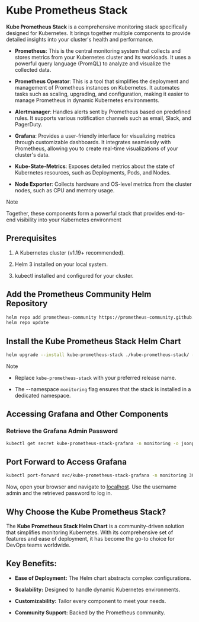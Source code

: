 # Kube Prometheus Stack

**Kube Prometheus Stack** is a comprehensive monitoring stack specifically designed for Kubernetes. It brings together multiple components to provide detailed insights into your cluster's health and performance.


* **Prometheus**: This is the central monitoring system that collects and stores metrics from your Kubernetes cluster and its workloads. It uses a powerful query language (PromQL) to analyze and visualize the collected data.

* **Prometheus Operator**: This is a tool that simplifies the deployment and management of Prometheus instances on Kubernetes. It automates tasks such as scaling, upgrading, and configuration, making it easier to manage Prometheus in dynamic Kubernetes environments.

* **Alertmanager**: Handles alerts sent by Prometheus based on predefined rules. It supports various notification channels such as email, Slack, and PagerDuty.

* **Grafana**: Provides a user-friendly interface for visualizing metrics through customizable dashboards. It integrates seamlessly with Prometheus, allowing you to create real-time visualizations of your cluster's data.

* **Kube-State-Metrics**: Exposes detailed metrics about the state of Kubernetes resources, such as Deployments, Pods, and Nodes.

* **Node Exporter**: Collects hardware and OS-level metrics from the cluster nodes, such as CPU and memory usage.


> [!NOTE]
> Together, these components form a powerful stack that provides end-to-end visibility into your Kubernetes environment

## Prerequisites

1. A Kubernetes cluster (v1.19+ recommended).

2. Helm 3 installed on your local system.

3. kubectl installed and configured for your cluster.

## Add the Prometheus Community Helm Repository

```bash
helm repo add prometheus-community https://prometheus-community.github.io/helm-charts
helm repo update
```


## Install the Kube Prometheus Stack Helm Chart

```bash
helm upgrade --install kube-prometheus-stack ./kube-prometheus-stack/ --namespace monitoring -f kube-prometheus-stack/prometheus-values.yaml
```

> [!NOTE]
> * Replace `kube-prometheus-stack` with your preferred release name.
>
> * The --namespace `monitoring` flag ensures that the stack is installed in a dedicated namespace.


## Accessing Grafana and Other Components

### Retrieve the Grafana Admin Password

```bash
kubectl get secret kube-prometheus-stack-grafana -n monitoring -o jsonpath="{.data.admin-password}" | base64 --decode ; echo
```


## Port Forward to Access Grafana

```bash
kubectl port-forward svc/kube-prometheus-stack-grafana -n monitoring 3000:80
```

Now, open your browser and navigate to [localhost](http://localhost:3000). Use the username admin and the retrieved password to log in.


## Why Choose the Kube Prometheus Stack?
The **Kube Prometheus Stack Helm Chart** is a community-driven solution that simplifies monitoring Kubernetes. With its comprehensive set of features and ease of deployment, it has become the go-to choice for DevOps teams worldwide.


## Key Benefits:

* **Ease of Deployment:** The Helm chart abstracts complex configurations.

* **Scalability:** Designed to handle dynamic Kubernetes environments.

* **Customizability:** Tailor every component to meet your needs.

* **Community Support:** Backed by the Prometheus community.
